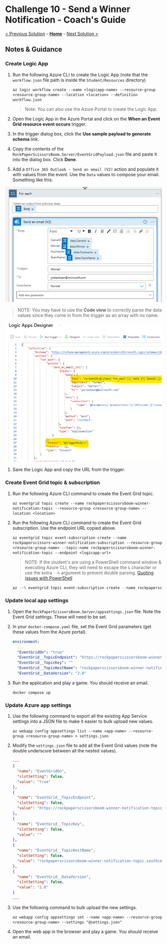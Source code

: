 # Challenge 10 - Send a Winner Notification - Coach's Guide

[< Previous Solution](./Solution-09.md) - **[Home](./README.md)** - [Next Solution >](./Solution-11.md)

## Notes & Guidance

### Create Logic App

1.  Run the following Azure CLI to create the Logic App (note that the `workflow.json` file path is inside the `Student/Resources` directory)

    ```shell
    az logic workflow create --name <logicapp-name> --resource-group <resource-group-name> --location <location> --definition workflow.json
    ```

    > Note: You can also use the Azure Portal to create the Logic App.

1.  Open the Logic App in the Azure Portal and click on the **When an Event Grid resource event occurs** trigger.

1.  In the trigger dialog box, click the **Use sample payload to generate schema** link.

1.  Copy the contents of the `RockPaperScissorsBoom.Server/EventGridPayload.json` file and paste it into the dialog box. Click **Done**.

1.  Add a `Office 365 Outlook - Send an email (V2)` action and populate it with values from the event. Use the `Data` values to compose your email. Something like this:

![Send an email](../images/sendAnEmail.png)

> NOTE: You may have to use the **Code view** to correctly parse the data values since they come in from the trigger as an array with no name.

![Code view](../images/logicAppsCodeView.png)

1.  Save the Logic App and copy the URL from the trigger.

### Create Event Grid topic & subscription

1.  Run the following Azure CLI command to create the Event Grid topic.

    ```shell
    az eventgrid topic create --name rockpaperscissorsboom-winner-notification-topic --resource-group <resource-group-name> --location <location>
    ```

1.  Run the following Azure CLI command to create the Event Grid subscription. Use the endpoint URL copied above.

    ```shell
    az eventgrid topic event-subscription create --name rockpaperscissors-winner-notification-subscription --resource-group <resource-group-name> --topic-name rockpaperscissorsboom-winner-notification-topic --endpoint <logicapp-url>
    ```

    > NOTE: If the student's are using a PowerShell command window & executing Azure CLI, they will need to escape the `&` character or use the extra `--%` argument to prevent double parsing. [Quoting issues with PowerShell](https://github.com/Azure/azure-cli/blob/dev/doc/quoting-issues-with-powershell.md)

    ```powershell
    az --% eventgrid topic event-subscription create --name rockpaperscissors-winner-notification-subscription --resource-group <resource-group-name> --topic-name rockpaperscissorsboom-winner-notification-topic --endpoint <logicapp-url>
    ```

### Update local app settings

1.  Open the `RockPaperScissorsBoom.Server/appsettings.json` file. Note the Event Grid settings. These will need to be set.

1.  In your `docker-compose.yaml` file, set the Event Grid parameters (get these values from the Azure portal).

    ```yaml
    environment:
      ...
      "EventGridOn": "true"
      "EventGrid__TopicEndpoint": "https://rockpaperscissorsboom-winner-notification-topic.southcentralus-1.eventgrid.azure.net/api/events"
      "EventGrid__TopicKey": ""
      "EventGrid__TopicHostName": "rockpaperscissorsboom-winner-notification-topic.southcentralus-1.eventgrid.azure.net"
      "EventGrid__DataVersion": "2.0"
    ```

1.  Run the application and play a game. You should receive an email.

    ```shell
    docker compose up
    ```

### Update Azure app settings

1.  Use the following command to export all the existing App Service settings into a JSON file to make it easier to bulk upload new values.

    ```shell
    az webapp config appsettings list --name <app-name> --resource-group <resource-group-name> > settings.json
    ```

1.  Modify the `settings.json` file to add all the Event Grid values (note the double underscore between all the nested values).

    ```json
    ...
    {
      "name": "EventGridOn",
      "slotSetting": false,
      "value": "true"
    },
    {
      "name": "EventGrid__TopicEndpoint",
      "slotSetting": false,
      "value": "https://rockpaperscissorsboom-winner-notification-topic.southcentralus-1.eventgrid.azure.net/api/events"
    },
    {
      "name": "EventGrid__TopicKey",
      "slotSetting": false,
      "value": ""
    },
    {
      "name": "EventGrid__TopicHostName",
      "slotSetting": false,
      "value": "rockpaperscissorsboom-winner-notification-topic.southcentralus-1.eventgrid.azure.net"
    },
    {
      "name": "EventGrid__DataVersion",
      "slotSetting": false,
      "value": "2.0"
    }
    ...
    ```

1.  Use the following command to bulk upload the new settings.

    ```shell
    az webapp config appsettings set --name <app-name> --resource-group <resource-group-name> --settings "@settings.json"
    ```

1.  Open the web app in the browser and play a game. You should receive an email.
